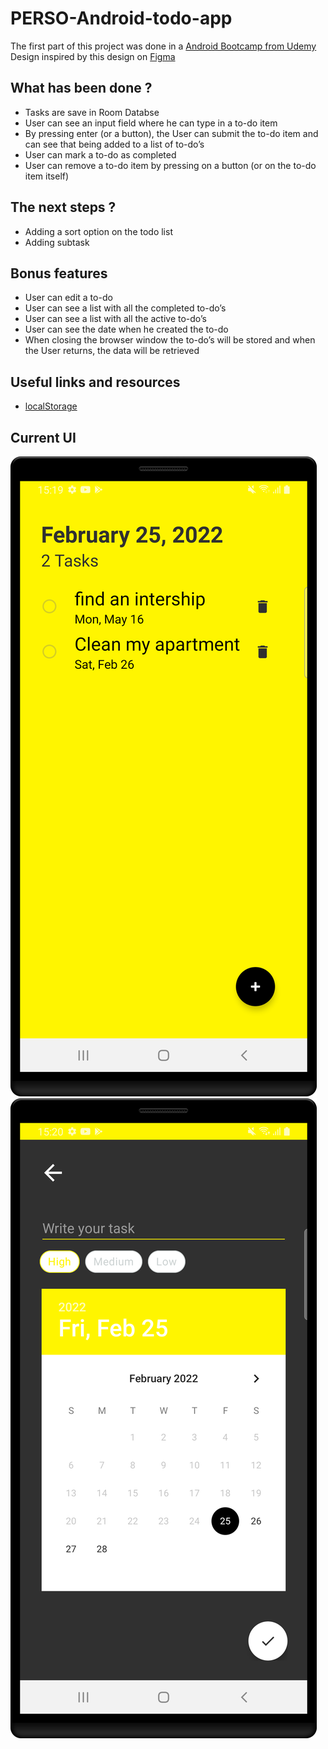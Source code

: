 # PERSO-Android-todo-app
The first part of this project was done in a [Android Bootcamp from Udemy](https://www.udemy.com/share/101WBM3@v8dLoK7gdd_BM8MPj1_SZwwpD3vbRcP_MMpsEN5K0Ig_fucV1Y6IUyW5FCANamHB/)
Design inspired by this design on [Figma](https://www.figma.com/community/file/1060984377697295929/DAILY-UI-%2342-ToDo-List)
## What has been done ?
* Tasks are save in Room Databse
* User can see an input field where he can type in a to-do item
* By pressing enter (or a button), the User can submit the to-do item and can see that being added to a list of to-do’s
* User can mark a to-do as completed
* User can remove a to-do item by pressing on a button (or on the to-do item itself)
## The next steps ?
* Adding a sort option on the todo list
* Adding subtask
## Bonus features
* User can edit a to-do
* User can see a list with all the completed to-do’s
* User can see a list with all the active to-do’s
* User can see the date when he created the to-do
* When closing the browser window the to-do’s will be stored and when the User returns, the data will be retrieved
## Useful links and resources
* [localStorage](https://developer.mozilla.org/en-US/docs/Web/API/Window/localStorage)
## Current UI
![app screenshot 1](./screenshots/todo-app-screenshot-1.png)
![app screenshot 2](./screenshots/todo-app-screenshot-2.png)
